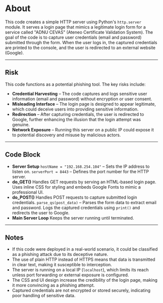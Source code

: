# About
This code creates a simple HTTP server using Python's `http.server` module. It serves a login page that mimics a legitimate login form for a service called "ADNU CEVAS" (Ateneo Certificate Validation System). The goal of the code is to capture user credentials (email and password) submitted through the form. When the user logs in, the captured credentials are printed to the console, and the user is redirected to an external website (Google).

---

## Risk
This code functions as a potential phishing tool. The key risks include:
- **Credential Harvesting** – The code captures and logs sensitive user information (email and password) without encryption or user consent.
- **Misleading Interface** – The login page is designed to appear legitimate, which could deceive users into providing sensitive information.
- **Redirection** – After capturing credentials, the user is redirected to Google, further enhancing the illusion that the login attempt was genuine.
- **Network Exposure** – Running this server on a public IP could expose it to potential discovery and misuse by malicious actors.

---

## Code Block
- **Server Setup** `hostName = "192.168.254.104"` – Sets the IP address to listen on.  `serverPort = 8443` – Defines the port number for the HTTP server.  
- **do_GET()** Handles GET requests by serving an HTML-based login page. Uses inline CSS for styling and embeds Google Fonts to mimic a professional UI.  
- **do_POST()** Handles POST requests to capture submitted login credentials. `parse_qs(post_data)` – Parses the form data to extract email and password. Logs the captured credentials using `print()` and redirects the user to Google.  
- **Main Server Loop** Keeps the server running until terminated.  

---

## Notes
- If this code were deployed in a real-world scenario, it could be classified as a phishing attack due to its deceptive nature.
- The use of plain HTTP instead of HTTPS means that data is transmitted in clear text, making it susceptible to interception.
- The server is running on a local IP (`localhost`), which limits its reach unless port forwarding or external exposure is configured.
- The CSS and UI design increase the credibility of the login page, making it more convincing as a phishing attempt.
- Captured credentials are not encrypted or stored securely, indicating poor handling of sensitive data.
